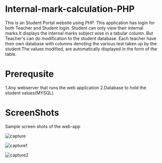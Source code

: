 # Internal-mark-calculation-PHP
This is an Student Portal website using PHP. This application has login for both Teacher and Student login. Student can only view their 
internal marks.It displays the internal marks subject wise in a tabular column .But Teacher's can do modification to the student database.
Each teacher have their own database with columns denoting the various test taken up by the student.The values modified, are automatically displayed in the form of the table.

# Prerequsite
1.Any webserver that runs the web application
2.Database to hold the student values(MYSQL)

# ScreenShots
Sample screen shots of the web-app

![capture](https://user-images.githubusercontent.com/25689783/41513746-4fe0fc80-72be-11e8-8b13-ce18a8a0ef7d.PNG)

![capture1](https://user-images.githubusercontent.com/25689783/41513760-9b83f534-72be-11e8-950d-5eeffd875dd3.PNG)

![capture2](https://user-images.githubusercontent.com/25689783/41513761-9ebb7b5a-72be-11e8-946f-edca6de2c755.PNG)
